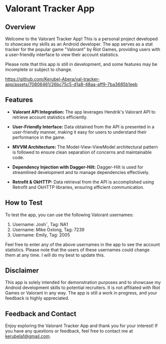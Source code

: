 # Valorant Tracker App

## Overview

Welcome to the Valorant Tracker App! This is a personal project developed to showcase my skills as an Android developer. The app serves as a stat tracker for the popular game "Valorant" by Riot Games, providing users with a user-friendly interface to view their account statistics.

Please note that this app is still in development, and some features may be incomplete or subject to change.

https://github.com/Kerubel-Abera/val-tracker-app/assets/70806461/26bc75c5-d1a8-48aa-aff9-7ba3685b1eeb

## Features

- **Valorant API Integration:** The app leverages Hendrik's Valorant API to retrieve account statistics efficiently.

- **User-Friendly Interface:** Data obtained from the API is presented in a user-friendly manner, making it easy for users to understand their performance in the game.

- **MVVM Architecture:** The Model-View-ViewModel architectural pattern is followed to ensure clean separation of concerns and maintainable code.

- **Dependency Injection with Dagger-Hilt:** Dagger-Hilt is used for streamlined development and to manage dependencies effectively.

- **Retrofit & OkHTTP:** Data retrieval from the API is accomplished using Retrofit and OkHTTP libraries, ensuring efficient communication.

## How to Test

To test the app, you can use the following Valorant usernames:

1. Username: Joshˆ, Tag: NA1
2. Username: Mike Oxlong, Tag: 7239
3. Username: Emily, Tag: 2005

Feel free to enter any of the above usernames in the app to see the account statistics. Please note that the users of these usernames could change them at any time. I will do my best to update this.

## Disclaimer

This app is solely intended for demonstration purposes and to showcase my Android development skills to potential recruiters. It is not affiliated with Riot Games or Valorant in any way. The app is still a work in progress, and your feedback is highly appreciated.

## Feedback and Contact

Enjoy exploring the Valorant Tracker App and thank you for your interest! If you have any questions or feedback, feel free to contact me at kerubela1@gmail.com.
